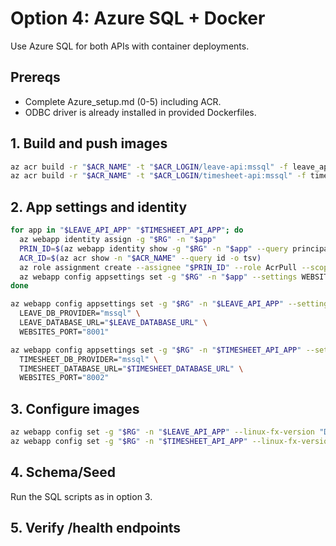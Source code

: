 # Option 4: Azure SQL + Docker

Use Azure SQL for both APIs with container deployments.

## Prereqs
- Complete Azure_setup.md (0-5) including ACR.
- ODBC driver is already installed in provided Dockerfiles.

## 1. Build and push images
```bash
az acr build -r "$ACR_NAME" -t "$ACR_LOGIN/leave-api:mssql" -f leave_app/Dockerfile.api .
az acr build -r "$ACR_NAME" -t "$ACR_LOGIN/timesheet-api:mssql" -f timesheet_app/Dockerfile.api .
```

## 2. App settings and identity
```bash
for app in "$LEAVE_API_APP" "$TIMESHEET_API_APP"; do
  az webapp identity assign -g "$RG" -n "$app"
  PRIN_ID=$(az webapp identity show -g "$RG" -n "$app" --query principalId -o tsv)
  ACR_ID=$(az acr show -n "$ACR_NAME" --query id -o tsv)
  az role assignment create --assignee "$PRIN_ID" --role AcrPull --scope "$ACR_ID"
  az webapp config appsettings set -g "$RG" -n "$app" --settings WEBSITES_PORT="8001"
done

az webapp config appsettings set -g "$RG" -n "$LEAVE_API_APP" --settings \
  LEAVE_DB_PROVIDER="mssql" \
  LEAVE_DATABASE_URL="$LEAVE_DATABASE_URL" \
  WEBSITES_PORT="8001"

az webapp config appsettings set -g "$RG" -n "$TIMESHEET_API_APP" --settings \
  TIMESHEET_DB_PROVIDER="mssql" \
  TIMESHEET_DATABASE_URL="$TIMESHEET_DATABASE_URL" \
  WEBSITES_PORT="8002"
```

## 3. Configure images
```bash
az webapp config set -g "$RG" -n "$LEAVE_API_APP" --linux-fx-version "DOCKER|$ACR_LOGIN/leave-api:mssql"
az webapp config set -g "$RG" -n "$TIMESHEET_API_APP" --linux-fx-version "DOCKER|$ACR_LOGIN/timesheet-api:mssql"
```

## 4. Schema/Seed
Run the SQL scripts as in option 3.

## 5. Verify /health endpoints
